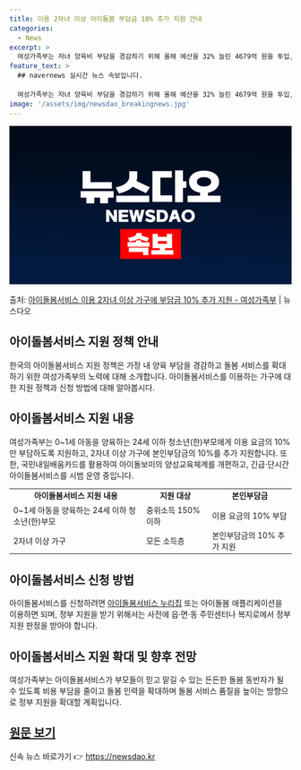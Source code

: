 ```yaml
---
title: 이용 2자녀 이상 아이돌봄 부담금 10% 추가 지원 안내
categories:
  - News
excerpt: >
  여성가족부는 자녀 양육비 부담을 경감하기 위해 올해 예산을 32% 늘린 4679억 원을 투입, 아이돌봄서비스…
feature_text: >
  ## navernews 실시간 뉴스 속보입니다.

  여성가족부는 자녀 양육비 부담을 경감하기 위해 올해 예산을 32% 늘린 4679억 원을 투입, 아이돌봄서비스…
image: '/assets/img/newsdao_breakingnews.jpg'
---
```


![뉴스다오 속보](/assets/img/newsdao_breakingnews.jpg)

<p>출처: <a href="https://newsdao.kr/2916" rel="dofollow">아이돌봄서비스 이용 2자녀 이상 가구에 부담금 10% 추가 지원 - 여성가족부</a> | 뉴스다오</p>

<h2 data-ke-size="size26">아이돌봄서비스 지원 정책 안내</h2>
<p data-ke-size="size16">한국의 아이돌봄서비스 지원 정책은 가정 내 양육 부담을 경감하고 돌봄 서비스를 확대하기 위한 여성가족부의 노력에 대해 소개합니다. 아이돌봄서비스를 이용하는 가구에 대한 지원 정책과 신청 방법에 대해 알아봅시다.</p>

<h2 data-ke-size="size24">아이돌봄서비스 지원 내용</h2>
<p data-ke-size="size16">여성가족부는 0~1세 아동을 양육하는 24세 이하 청소년(한)부모에게 이용 요금의 10%만 부담하도록 지원하고, 2자녀 이상 가구에 본인부담금의 10%를 추가 지원합니다. 또한, 국민내일배움카드를 활용하여 아이돌보미의 양성교육체계를 개편하고, 긴급·단시간 아이돌봄서비스를 시범 운영 중입니다.</p>

<table>
	<tr>
		<td style="text-align: center; height: 17px;"><b>아이돌봄서비스 지원 내용</b></td>
		<td style="text-align: center; height: 17px;"><b>지원 대상</b></td>
		<td style="text-align: center; height: 17px;"><b>본인부담금</b></td>
	</tr>
	<tr>
		<td>0~1세 아동을 양육하는 24세 이하 청소년(한)부모</td>
		<td>중위소득 150% 이하</td>
		<td>이용 요금의 10% 부담</td>
	</tr>
	<tr>
		<td>2자녀 이상 가구</td>
		<td>모든 소득층</td>
		<td>본인부담금의 10% 추가 지원</td>
	</tr>
</table>

<h2 data-ke-size="size24">아이돌봄서비스 신청 방법</h2>
<p data-ke-size="size16">아이돌봄서비스를 신청하려면 <a href="https://www.idolbom.go.kr">아이돌봄서비스 누리집</a> 또는 아이돌봄 애플리케이션을 이용하면 되며, 정부 지원을 받기 위해서는 사전에 읍·면·동 주민센터나 복지로에서 정부 지원 판정을 받아야 합니다.</p>

<h2 data-ke-size="size24">아이돌봄서비스 지원 확대 및 향후 전망</h2>
<p data-ke-size="size16">여성가족부는 아이돌봄서비스가 부모들이 믿고 맡길 수 있는 든든한 돌봄 동반자가 될 수 있도록 비용 부담을 줄이고 돌봄 인력을 확대하며 돌봄 서비스 품질을 높이는 방향으로 정부 지원을 확대할 계획입니다.</p>
<h2 data-ke-size="size24"><a href="https://newsdao.kr/2916">원문 보기</a></h2> 

신속 뉴스 바로가기 👉 <a href="https://newsdao.kr" rel="dofollow">https://newsdao.kr</a>


